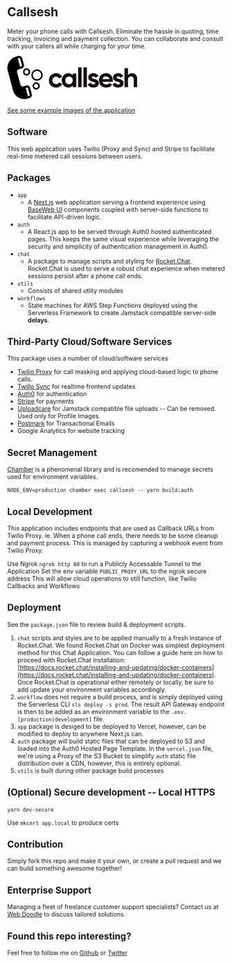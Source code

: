 # Callsesh

Meter your phone calls with Callsesh.
Eliminate the hassle in quoting, time tracking, invoicing and payment collection.
You can collaborate and consult with your callers all while charging for your time.

![Callsesh Logo](https://github.com/rsoury/callsesh/blob/master/packages/app/public/static/logo/callsesh-logo%40300.png)

[See some example images of the application](https://github.com/rsoury/callsesh/blob/master/packages/app/public/static/assets/features/)

## Software

This web application uses Twilio (Proxy and Sync) and Stripe to facilitate real-time metered call sessions between users.


## Packages

- `app`
  - A [Next.js](https://nextjs.org/) web application serving a frontend experience using [BaseWeb UI](https://baseweb.design/) components coupled with server-side functions to facilitate API-driven logic.
- `auth`
  - A React.js app to be served through Auth0 hosted authenticated pages. This keeps the same visual experience while leveraging the security and simplicity of authentication management in Auth0.
- `chat`
  - A package to manage scripts and styling for [Rocket.Chat](https://rocket.chat/). Rocket.Chat is used to serve a robust chat experience when metered sessions persist after a phone call ends.
- `utils`
  - Consists of shared utlity modules
- `workflows`
  - State machines for AWS Step Functions deployed using the Serverless Framework to create Jamstack compatible server-side **delays**.

## Third-Party Cloud/Software Services

This package uses a number of cloud/software services

- [Twilio Proxy](https://www.twilio.com/docs/proxy) for call masking and applying cloud-based logic to phone calls.
- [Twillo Sync](https://www.twilio.com/docs/sync) for realtime frontend updates
- [Auth0](https://auth0.com/) for authentication
- [Stripe](https://stripe.com/au) for payments
- [Uploadcare](https://uploadcare.com/) for Jamstack compatible file uploads -- Can be removed. Used only for Profile Images.
- [Postmark](https://postmark.com/) for Transactional Emails
- Google Analytics for website tracking

## Secret Management

[Chamber](https://github.com/segmentio/chamber) is a phenomenal library and is recomended to manage secrets used for environment variables.

```
NODE_ENV=production chamber exec callsesh -- yarn build:auth
```

## Local Development

This application includes endpoints that are used as Callback URLs from Twilio Proxy.
ie. When a phone call ends, there needs to be some cleanup and payment process. This is managed by capturing a webhook event from Twilio Proxy.

Use Ngrok `ngrok http 80` to run a Publicly Accessable Tunnel to the Application
Set the env variable `PUBLIC_PROXY_URL` to the ngrok secure address
This will allow cloud operations to still function, like Twilio Callbacks and Workflows

## Deployment

See the `package.json` file to review build & deployment scripts.

1. `chat` scripts and styles are to be applied manually to a fresh instance of Rocket.Chat. We found Rocket.Chat on Docker was simplest deployment method for this Chat Application. You can follow a guide here on how to proceed with Rocket.Chat installation: [https://docs.rocket.chat/installing-and-updating/docker-containers](https://docs.rocket.chat/installing-and-updating/docker-containers).
	Once Rocket.Chat is operational either remotely or locally, be sure to add update your environment variables accordingly.
2. `workflow` does not require a build process, and is simply deployed using the Serverless CLI `sls deploy -s prod`.
	The result API Gateway endpoint is then to be added as an environment variable to the `.env.[production|development]` file.
3. `app` package is desiged to be deployed to Vercel, however, can be modified to deploy to anywhere Next.js can.
4. `auth` package will build static files that can be deployed to S3 and loaded into the Auth0 Hosted Page Template.
	In the `vercel.json` file, we're using a Proxy of the S3 Bucket to simplify `auth` static file distribution over a CDN, however, this is entirely optional.
5. `utils` is built during other package build processes

## (Optional) Secure development -- Local HTTPS

`yarn dev-secure`

Use `mkcert app.local` to produce certs

## Contribution

Simply fork this repo and make it your own, or create a pull request and we can build something awesome together!

## Enterprise Support

Managing a fleet of freelance customer support specialists? Contact us at [Web Doodle](https://www.webdoodle.com.au/) to discuss tailored solutions.


## Found this repo interesting?

Feel free to follow me on [Github](https://github.com/rsoury) or [Twitter](https://twitter.com/@ryan_soury)
